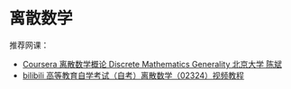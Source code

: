 # 离散数学
推荐网课：
-   [Coursera 离散数学概论 Discrete Mathematics Generality 北京大学 陈斌](https://www.coursera.org/learn/dmathgen)
-   [bilibili 高等教育自学考试（自考）离散数学（02324）视频教程](https://www.bilibili.com/video/BV1V54y127rJ?spm_id_from=333.337.search-card.all.click)